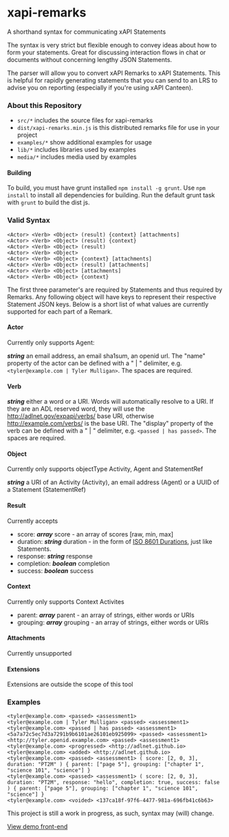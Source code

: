 # xapi-remarks
A shorthand syntax for communicating xAPI Statements

The syntax is very strict but flexible enough to convey ideas about how to form your statements. Great for discussing interaction flows in chat or documents without concerning lengthy JSON Statements.

The parser will allow you to convert xAPI Remarks to xAPI Statements. This is helpful for rapidly generating statements that you can send to an LRS to advise you on reporting (especially if you're using xAPI Canteen).

### About this Repository

- `src/*` includes the source files for xapi-remarks
- `dist/xapi-remarks.min.js` is this distributed remarks file for use in your project
- `examples/*` show additional examples for usage
- `lib/*` includes libraries used by examples
- `media/*` includes media used by examples

#### Building

To build, you must have grunt installed `npm install -g grunt`. Use `npm install` to install all dependencies for building. Run the default grunt task with `grunt` to build the dist js.

### Valid Syntax
```
<Actor> <Verb> <Object> (result) {context} [attachments]
<Actor> <Verb> <Object> (result) {context}
<Actor> <Verb> <Object> (result)
<Actor> <Verb> <Object>
<Actor> <Verb> <Object> {context} [attachments]
<Actor> <Verb> <Object> (result) [attachments]
<Actor> <Verb> <Object> [attachments]
<Actor> <Verb> <Object> {context}
```

The first three parameter's are required by Statements and thus required by Remarks. Any following object will have keys to represent their respective Statement JSON keys. Below is a short list of what values are currently supported for each part of a Remark.

#### Actor

Currently only supports Agent:

***string*** an email address, an email sha1sum, an openid url. The "name" property of the actor can be defined with a " | " delimiter, e.g. `<tyler@example.com | Tyler Mulligan>`. The spaces are required.

#### Verb

***string*** either a word or a URI. Words will automatically resolve to a URI. If they are an ADL reserved word, they will use the http://adlnet.gov/expapi/verbs/ base URI, otherwise http://example.com/verbs/ is the base URI. The "display" property of the verb can be defined with a " | " delimiter, e.g. `<passed | has passed>`. The spaces are required.

#### Object

Currently only supports objectType Activity, Agent and StatementRef

***string*** a URI of an Activity (Activity), an email address (Agent) or a UUID of a Statement (StatementRef)

#### Result

Currently accepts

* score: ***array*** score - an array of scores [raw, min, max]
* duration: ***string*** duration - in the form of [ISO 8601 Durations](http://www.wikiwand.com/en/ISO_8601#/Durations), just like Statements.
* response: ***string*** response
* completion: ***boolean*** completion
* success: ***boolean*** success

#### Context

Currently only supports Context Activites

* parent: ***array*** parent - an array of strings, either words or URIs
* grouping: ***array*** grouping - an array of strings, either words or URIs

#### Attachments

Currently unsupported


#### Extensions

Extensions are outside the scope of this tool


### Examples

```
<tyler@example.com> <passed> <assessment1>
<tyler@example.com | Tyler Mulligan> <passed> <assessment1>
<tyler@example.com> <passed | has passed> <assessment1>
<5a7a72c5ec7d3a7291b9b6101ae26101eb925099> <passed> <assessment1>
<http://tyler.openid.example.com> <passed> <assessment1>
<tyler@example.com> <progressed> <http://adlnet.github.io>
<tyler@example.com> <added> <http://adlnet.github.io>
<tyler@example.com> <passed> <assessment1> ( score: [2, 0, 3], duration: "PT2M" ) { parent: ["page 5"], grouping: ["chapter 1", "science 101", "science"] }
<tyler@example.com> <passed> <assessment1> ( score: [2, 0, 3], duration: "PT2M", response: "hello", completion: true, success: false ) { parent: ["page 5"], grouping: ["chapter 1", "science 101", "science"] }
<tyler@example.com> <voided> <137ca18f-97f6-4477-981a-696fb41c6b63>
```

This project is still a work in progress, as such, syntax may (will) change.

[View demo front-end](http://adlnet.github.io/xapi-remarks)
